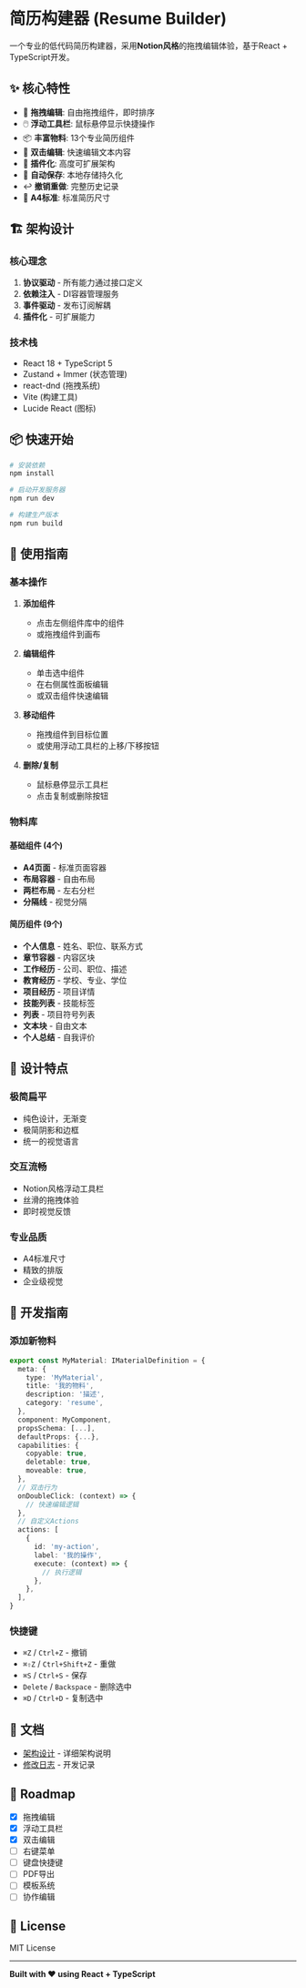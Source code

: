 # 简历构建器 (Resume Builder)

一个专业的低代码简历构建器，采用**Notion风格**的拖拽编辑体验，基于React + TypeScript开发。

## ✨ 核心特性

- 🎨 **拖拽编辑**: 自由拖拽组件，即时排序
- 🖱️ **浮动工具栏**: 鼠标悬停显示快捷操作
- 📦 **丰富物料**: 13个专业简历组件
- 🎯 **双击编辑**: 快速编辑文本内容
- 🔌 **插件化**: 高度可扩展架构
- 💾 **自动保存**: 本地存储持久化
- ↩️ **撤销重做**: 完整历史记录
- 📱 **A4标准**: 标准简历尺寸

## 🏗️ 架构设计

### 核心理念

1. **协议驱动** - 所有能力通过接口定义
2. **依赖注入** - DI容器管理服务
3. **事件驱动** - 发布订阅解耦
4. **插件化** - 可扩展能力

### 技术栈

- React 18 + TypeScript 5
- Zustand + Immer (状态管理)
- react-dnd (拖拽系统)
- Vite (构建工具)
- Lucide React (图标)

## 📦 快速开始

```bash
# 安装依赖
npm install

# 启动开发服务器
npm run dev

# 构建生产版本
npm run build
```

## 🎯 使用指南

### 基本操作

1. **添加组件**
   - 点击左侧组件库中的组件
   - 或拖拽组件到画布

2. **编辑组件**
   - 单击选中组件
   - 在右侧属性面板编辑
   - 或双击组件快速编辑

3. **移动组件**
   - 拖拽组件到目标位置
   - 或使用浮动工具栏的上移/下移按钮

4. **删除/复制**
   - 鼠标悬停显示工具栏
   - 点击复制或删除按钮

### 物料库

#### 基础组件 (4个)
- **A4页面** - 标准页面容器
- **布局容器** - 自由布局
- **两栏布局** - 左右分栏
- **分隔线** - 视觉分隔

#### 简历组件 (9个)
- **个人信息** - 姓名、职位、联系方式
- **章节容器** - 内容区块
- **工作经历** - 公司、职位、描述
- **教育经历** - 学校、专业、学位
- **项目经历** - 项目详情
- **技能列表** - 技能标签
- **列表** - 项目符号列表
- **文本块** - 自由文本
- **个人总结** - 自我评价

## 🎨 设计特点

### 极简扁平
- 纯色设计，无渐变
- 极简阴影和边框
- 统一的视觉语言

### 交互流畅
- Notion风格浮动工具栏
- 丝滑的拖拽体验
- 即时视觉反馈

### 专业品质
- A4标准尺寸
- 精致的排版
- 企业级视觉

## 🔧 开发指南

### 添加新物料

```typescript
export const MyMaterial: IMaterialDefinition = {
  meta: {
    type: 'MyMaterial',
    title: '我的物料',
    description: '描述',
    category: 'resume',
  },
  component: MyComponent,
  propsSchema: [...],
  defaultProps: {...},
  capabilities: {
    copyable: true,
    deletable: true,
    moveable: true,
  },
  // 双击行为
  onDoubleClick: (context) => {
    // 快速编辑逻辑
  },
  // 自定义Actions
  actions: [
    {
      id: 'my-action',
      label: '我的操作',
      execute: (context) => {
        // 执行逻辑
      },
    },
  ],
}
```

### 快捷键

- `⌘Z` / `Ctrl+Z` - 撤销
- `⌘⇧Z` / `Ctrl+Shift+Z` - 重做
- `⌘S` / `Ctrl+S` - 保存
- `Delete` / `Backspace` - 删除选中
- `⌘D` / `Ctrl+D` - 复制选中

## 📖 文档

- [架构设计](./ARCHITECTURE.md) - 详细架构说明
- [修改日志](./log.md) - 开发记录

## 🎯 Roadmap

- [x] 拖拽编辑
- [x] 浮动工具栏
- [x] 双击编辑
- [ ] 右键菜单
- [ ] 键盘快捷键
- [ ] PDF导出
- [ ] 模板系统
- [ ] 协作编辑

## 📄 License

MIT License

---

**Built with ❤️ using React + TypeScript**
